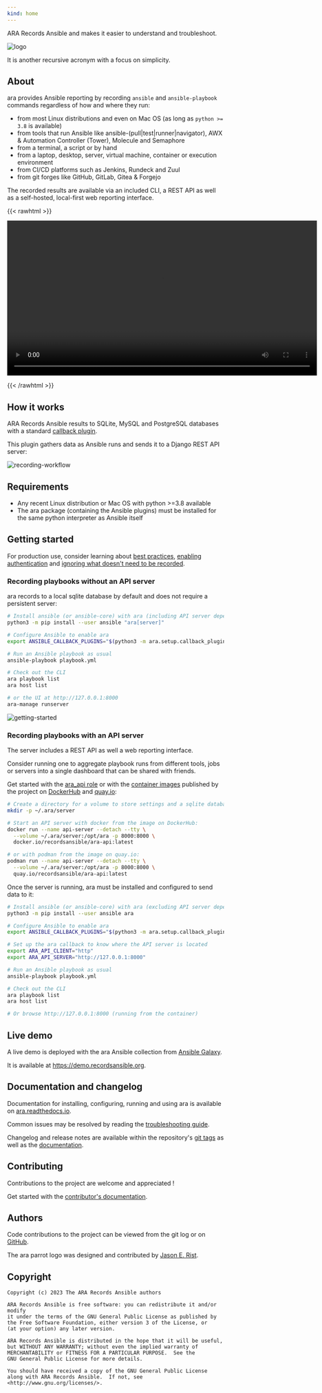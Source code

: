 ```yaml
---
kind: home
---
```


ARA Records Ansible and makes it easier to understand and troubleshoot.

![logo](/static/ara-full-logo.png)

It is another recursive acronym with a focus on simplicity.

## About

ara provides Ansible reporting by recording ``ansible`` and ``ansible-playbook`` commands regardless of how and where they run:

- from most Linux distributions and even on Mac OS (as long as ``python >= 3.8`` is available)
- from tools that run Ansible like ansible-(pull|test|runner|navigator), AWX & Automation Controller (Tower), Molecule and Semaphore
- from a terminal, a script or by hand
- from a laptop, desktop, server, virtual machine, container or execution environment
- from CI/CD platforms such as Jenkins, Rundeck and Zuul
- from git forges like GitHub, GitLab, Gitea & Forgejo

The recorded results are available via an included CLI, a REST API as well as a self-hosted, local-first web reporting interface.

{{< rawhtml >}}

<video width="720" controls>
  <source src="/static/demo.mp4" type="video/mp4">
  Your browser does not support the video tag.
</video>

{{< /rawhtml >}}

## How it works

ARA Records Ansible results to SQLite, MySQL and PostgreSQL databases with a standard [callback plugin](https://docs.ansible.com/ansible/latest/plugins/callback.html).

This plugin gathers data as Ansible runs and sends it to a Django REST API server:

![recording-workflow](/static/recording-workflow.png)

## Requirements

- Any recent Linux distribution or Mac OS with python >=3.8 available
- The ara package (containing the Ansible plugins) must be installed for the same python interpreter as Ansible itself

## Getting started

For production use, consider learning about [best practices](https://ara.readthedocs.io/en/latest/troubleshooting.html#improving-playbook-recording-performance), [enabling authentication](https://ara.readthedocs.io/en/latest/api-security.html#authentication) and [ignoring what doesn't need to be recorded](https://ara.readthedocs.io/en/latest/ansible-plugins-and-use-cases.html#ansible-plugins).

### Recording playbooks without an API server

ara records to a local sqlite database by default and does not require a persistent server:

```bash
# Install ansible (or ansible-core) with ara (including API server dependencies)
python3 -m pip install --user ansible "ara[server]"

# Configure Ansible to enable ara
export ANSIBLE_CALLBACK_PLUGINS="$(python3 -m ara.setup.callback_plugins)"

# Run an Ansible playbook as usual
ansible-playbook playbook.yml

# Check out the CLI
ara playbook list
ara host list

# or the UI at http://127.0.0.1:8000
ara-manage runserver
```

![getting-started](/static/getting-started.gif)

### Recording playbooks with an API server

The server includes a REST API as well a web reporting interface.

Consider running one to aggregate playbook runs from different tools, jobs or servers into a single dashboard that can be shared with friends.

Get started with the [ara_api role](https://github.com/ansible-community/ara-collection/blob/master/roles/ara_api/README.md)
or with the [container images](https://ara.readthedocs.io/en/latest/container-images.html) published by the project on
[DockerHub](https://hub.docker.com/r/recordsansible/ara-api) and [quay.io](https://quay.io/repository/recordsansible/ara-api):

```bash
# Create a directory for a volume to store settings and a sqlite database
mkdir -p ~/.ara/server

# Start an API server with docker from the image on DockerHub:
docker run --name api-server --detach --tty \
  --volume ~/.ara/server:/opt/ara -p 8000:8000 \
  docker.io/recordsansible/ara-api:latest

# or with podman from the image on quay.io:
podman run --name api-server --detach --tty \
  --volume ~/.ara/server:/opt/ara -p 8000:8000 \
  quay.io/recordsansible/ara-api:latest
```

Once the server is running, ara must be installed and configured to send data to it:

```bash
# Install ansible (or ansible-core) with ara (excluding API server dependencies)
python3 -m pip install --user ansible ara

# Configure Ansible to enable ara
export ANSIBLE_CALLBACK_PLUGINS="$(python3 -m ara.setup.callback_plugins)"

# Set up the ara callback to know where the API server is located
export ARA_API_CLIENT="http"
export ARA_API_SERVER="http://127.0.0.1:8000"

# Run an Ansible playbook as usual
ansible-playbook playbook.yml

# Check out the CLI
ara playbook list
ara host list

# Or browse http://127.0.0.1:8000 (running from the container)
```

## Live demo

A live demo is deployed with the ara Ansible collection from [Ansible Galaxy](https://galaxy.ansible.com/recordsansible/ara).

It is available at https://demo.recordsansible.org.

## Documentation and changelog

Documentation for installing, configuring, running and using ara is available on [ara.readthedocs.io](https://ara.readthedocs.io).

Common issues may be resolved by reading the [troubleshooting guide](https://ara.readthedocs.io/en/latest/troubleshooting.html).

Changelog and release notes are available within the repository's [git tags](https://github.com/ansible-community/ara/tags) as well as the [documentation](https://ara.readthedocs.io/en/latest/changelog-release-notes.html).

## Contributing

Contributions to the project are welcome and appreciated !

Get started with the [contributor's documentation](https://ara.readthedocs.io/en/latest/contributing.html).

## Authors

Code contributions to the project can be viewed from the git log or on [GitHub](https://github.com/ansible-community/ara/graphs/contributors).

The ara parrot logo was designed and contributed by [Jason E. Rist](https://github.com/ansible-community/ara/commit/0d5d0939a6b7a319d99acc1fb20d4ca282bd76ab).

## Copyright

```
Copyright (c) 2023 The ARA Records Ansible authors

ARA Records Ansible is free software: you can redistribute it and/or modify
it under the terms of the GNU General Public License as published by
the Free Software Foundation, either version 3 of the License, or
(at your option) any later version.

ARA Records Ansible is distributed in the hope that it will be useful,
but WITHOUT ANY WARRANTY; without even the implied warranty of
MERCHANTABILITY or FITNESS FOR A PARTICULAR PURPOSE.  See the
GNU General Public License for more details.

You should have received a copy of the GNU General Public License
along with ARA Records Ansible.  If not, see <http://www.gnu.org/licenses/>.
```
